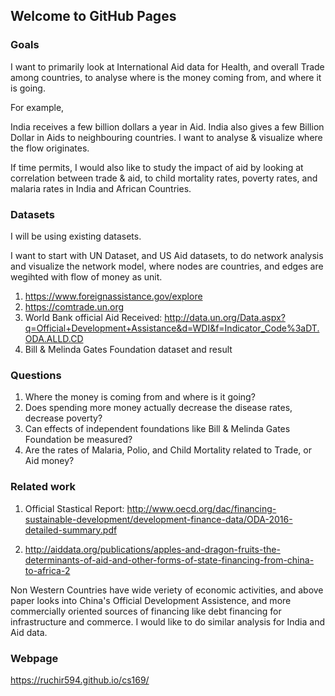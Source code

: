 ## Welcome to GitHub Pages

### Goals

I want to primarily look at International Aid data for Health, and overall Trade among countries, to analyse where is the money coming from, and where it is going. 

For example, 

India receives a few billion dollars a year in Aid. India also gives a few Billion Dollar in Aids to neighbouring countries. I want to analyse & visualize where the flow originates. 

If time permits, I would also like to study the impact of aid by looking at correlation between trade & aid, to child mortality rates, poverty rates, and malaria rates in India and African Countries.

### Datasets

I will be using existing datasets. 

I want to start with UN Dataset, and US Aid datasets, to do network analysis and visualize the network model, where nodes are countries, and edges are wegihted with flow of money as unit.

1. https://www.foreignassistance.gov/explore
2. https://comtrade.un.org
3. World Bank official Aid Received: http://data.un.org/Data.aspx?q=Official+Development+Assistance&d=WDI&f=Indicator_Code%3aDT.ODA.ALLD.CD
4. Bill & Melinda Gates Foundation dataset and result

### Questions

1. Where the money is coming from and where is it going?
2. Does spending more money actually decrease the disease rates, decrease poverty? 
3. Can effects of independent foundations like Bill & Melinda Gates Foundation be measured?
4. Are the rates of Malaria, Polio, and Child Mortality related to Trade, or Aid money?

### Related work

1. Official Stastical Report: http://www.oecd.org/dac/financing-sustainable-development/development-finance-data/ODA-2016-detailed-summary.pdf

2. http://aiddata.org/publications/apples-and-dragon-fruits-the-determinants-of-aid-and-other-forms-of-state-financing-from-china-to-africa-2

Non Western Countries have wide veriety of economic activities, and above paper looks into China's Official Development Assistence, and more commercially oriented sources of financing like debt financing for infrastructure and commerce. I would like to do similar analysis for India and Aid data. 

### Webpage 

https://ruchir594.github.io/cs169/
